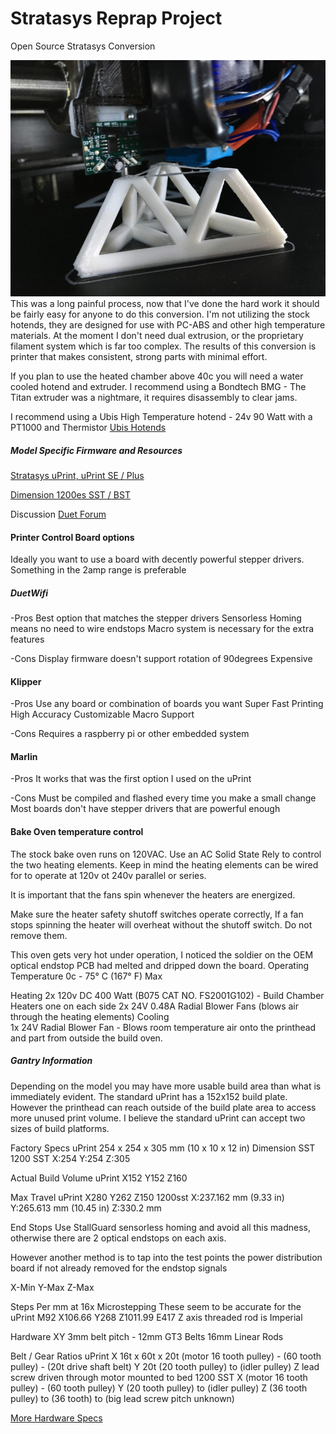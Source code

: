 # Stratasys Reprap Project

Open Source Stratasys Conversion

![Bridging Test](/pictures/Stratasys-uPrint-pla-bridging.png)
This was a long painful process, now that I've done the hard work it should be fairly easy for anyone to do this conversion. I'm not utilizing the stock hotends, they are designed for use with PC-ABS and other high temperature materials. At the moment I don't need dual extrusion, or the proprietary filament system which is far too complex. The results of this conversion is printer that makes consistent, strong parts with minimal effort.

If you plan to use the heated chamber above 40c you will need a water cooled hotend and extruder. I recommend using a Bondtech BMG - The Titan extruder was a nightmare, it requires disassembly to clear jams.

I recommend using a Ubis High Temperature hotend - 24v 90 Watt with a PT1000 and Thermistor
[Ubis Hotends](https://ubishotends.com/shop/xx9ppgi6moubdjx5kscfk8md4e8ecb)


##### Model Specific Firmware and Resources
   [Stratasys uPrint, uPrint SE / Plus](https://github.com/drphil3d/stratasys/tree/uPrint-SE)
   
   [Dimension 1200es SST / BST](https://github.com/drphil3d/stratasys/tree/Dimension-1200-SST)

Discussion
[Duet Forum](https://forum.duet3d.com/topic/10982/stratasys-uprint-retrofit-finally-complete/7)

#### Printer Control Board options

Ideally you want to use a board with decently powerful stepper drivers. Something in the 2amp range is preferable

##### DuetWifi
 -Pros
    Best option that matches the stepper drivers
    Sensorless Homing means no need to wire endstops
    Macro system is necessary for the extra features

 -Cons
    Display firmware doesn't support rotation of 90degrees
    Expensive
    
#### Klipper

 -Pros
   Use any board or combination of boards you want
   Super Fast Printing
   High Accuracy
   Customizable
   Macro Support
    
 -Cons
   Requires a raspberry pi or other embedded system

#### Marlin
 -Pros
   It works that was the first option I used on the uPrint

 -Cons
   Must be compiled and flashed every time you make a small change
   Most boards don't have stepper drivers that are powerful enough


#### Bake Oven temperature control
 The stock bake oven runs on 120VAC. Use an AC Solid State Rely to control the two heating elements. Keep in mind the heating elements can be wired for to operate at 120v ot 240v parallel or series.

 It is important that the fans spin whenever the heaters are energized.

 Make sure the heater safety shutoff switches operate correctly, If a fan stops spinning the heater will overheat without the shutoff switch. Do not remove them.

 This oven gets very hot under operation, I noticed the soldier on the OEM optical endstop PCB had melted and dripped down the board.
 Operating Temperature 0c - 75° C (167° F) Max

 Heating
    2x 120v DC 400 Watt (B075 CAT NO. FS2001G102) - Build Chamber Heaters one on each side
    2x 24V 0.48A Radial Blower Fans (blows air through the heating elements)
 Cooling   
    1x 24V Radial Blower Fan - Blows room temperature air onto the printhead and part from outside the build oven.


##### Gantry Information

 Depending on the model you may have more usable build area than what is immediately evident. The standard uPrint has a 152x152 build plate. However the printhead can reach outside of the build plate area to access more unused print volume. I believe the standard uPrint can accept two sizes of build platforms.

 Factory Specs
    uPrint 254 x 254 x 305 mm (10 x 10 x 12 in)
    Dimension SST 1200 SST X:254 Y:254 Z:305
 
 Actual Build Volume 
    uPrint X152 Y152 Z160

 Max Travel
    uPrint X280 Y262 Z150
    1200sst X:237.162 mm (9.33 in) Y:265.613 mm (10.45 in) Z:330.2 mm

 End Stops
    Use StallGuard sensorless homing and avoid all this madness, otherwise there are 2 optical endstops on each axis.

However another method is to tap into the test points the power distribution board if not already removed for the endstop signals   

  X-Min Y-Max Z-Max

Steps Per mm at 16x Microstepping
These seem to be accurate for the uPrint M92 X106.66 Y268 Z1011.99 E417
Z axis threaded rod is Imperial

Hardware
    XY 3mm belt pitch - 12mm GT3 Belts 16mm Linear Rods

 Belt / Gear Ratios
 uPrint
    X 16t x 60t x 20t (motor 16 tooth pulley) - (60 tooth pulley) - (20t drive shaft belt)
    Y 20t (20 tooth pulley) to (idler pulley)
    Z lead screw driven through motor mounted to bed
 1200 SST
    X (motor 16 tooth pulley) - (60 tooth pulley)
    Y (20 tooth pulley) to (idler pulley)
    Z (36 tooth pulley) to (36 tooth) to (big lead screw pitch unknown)
    
[More Hardware Specs](hardwarespecs.md)
